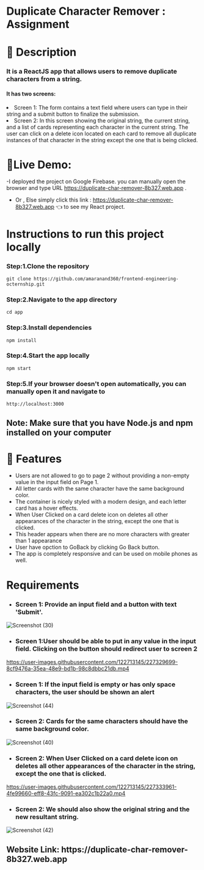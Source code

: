 # Duplicate Character Remover : Assignment

# 📝 Description
<h3> It is a ReactJS app that allows users to remove duplicate characters from a string.</h3>
<h4>It has two screens:</h4> 
 <li>Screen 1: The form contains a text field where users can type in their string and a submit button to finalize the submission.</li>
<li> Screen 2: In this screen showing the original string, the current string, and a list of cards representing each character in the current string. The user can click on a delete icon located on each card to remove all duplicate instances of that character in the string except the one that is being clicked.</li>


# 🚀Live Demo:

 -I deployed the project on Google Firebase.  you can manually open the browser and type URL  https://duplicate-char-remover-8b327.web.app .  
- Or , Else simply click this link : https://duplicate-char-remover-8b327.web.app 👈 to see my React project.


# Instructions to run this project locally

<h3> Step:1.Clone the repository </h3>

``` 
git clone https://github.com/amaranand360/frontend-engineering-octernship.git

```

<h3>Step:2.Navigate to the app directory </h3>

```
cd app

```
<h3>Step:3.Install dependencies </h3>

```
npm install

```

<h3>Step:4.Start the app locally </h3>

```
npm start

```

<h3>Step:5.If your browser doesn't open automatically, you can manually open it and navigate to  </h3>

```
http://localhost:3000

```
<h2>Note: Make sure that you have Node.js and npm installed on your computer</h2>


# 🎨 Features
- Users are not allowed to go to page 2 without providing a non-empty value in the input field on Page 1.
- All letter cards with the same character have the same background color.
- The container is nicely styled with a modern design, and each letter card has a hover effects.
- When User Clicked on a card delete icon on deletes all other appearances of the character in the string, except the one that is clicked.
- This header appears when there are no more characters with greater than 1 appearance
- User have opction to GoBack by clicking Go Back button.
- The app is completely responsive and can be used on mobile phones as well.


# Requirements
- <h3>Screen 1: Provide an input field and a button with text 'Submit'.</h3>

![Screenshot (30)](https://user-images.githubusercontent.com/122713145/227322833-30bc6701-3a7c-4dbf-a354-c3c000819566.png)

- <h3>Screen 1:User should be able to put in any value in the input field. Clicking on the button should redirect user to screen 2</h3>

https://user-images.githubusercontent.com/122713145/227329699-8cf9476a-35ea-48e9-bd1b-98c8dbbc21db.mp4

- <h3>Screen 1: If the input field is empty or has only space characters, the user should be shown an alert </h3>

![Screenshot (44)](https://user-images.githubusercontent.com/122713145/227335924-dabf5c31-3362-47b0-8e6a-60bc742ae5ba.png)


- <h3>Screen 2: Cards for the same characters should have the same background color.</h3>

![Screenshot (40)](https://user-images.githubusercontent.com/122713145/227333090-a13b4e56-e586-4848-9052-9d98c336997b.png)

- <h3>Screen 2: When User Clicked on a card delete icon on deletes all other appearances of the character in the string, except the one that is clicked.</h3>

https://user-images.githubusercontent.com/122713145/227333961-4fe99660-eff8-43fc-9091-ea302c1b22a0.mp4


- <h3>Screen 2: We should also show the original string and the new resultant string. </h3>

![Screenshot (42)](https://user-images.githubusercontent.com/122713145/227334278-e919682b-8995-48a2-9fd1-c4b66badd907.png)


<h2> Website Link: https://duplicate-char-remover-8b327.web.app </h2>


